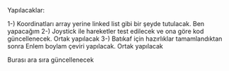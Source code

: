 Yapılacaklar:

1-) Koordinatları array yerine linked list gibi bir şeyde tutulacak. Ben yapacağım
2-) Joystick ile hareketler test edilecek ve ona göre kod güncellenecek. Ortak yapılacak
3-) Batıkaf için hazırlıklar tamamlandıktan sonra Enlem boylam çeviri yapılacak. Ortak yapılacak

Burası ara sıra güncellenecek
